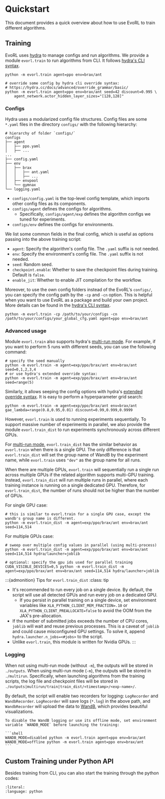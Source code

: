 # Quickstart

This document provides a quick overview about how to use EvoRL to train different algorithms.

## Training

EvoRL uses [hydra](https://hydra.cc/) to manage configs and run algorithms. We provide a module `evorl.train` to run algorithms from CLI. It follows [hydra's CLI syntax](https://hydra.cc/docs/advanced/hydra-command-line-flags/).

```shell
python -m evorl.train agent=ppo env=brax/ant

# override some config by hydra cli override syntax:
# https://hydra.cc/docs/advanced/override_grammar/basic/
python -m evorl.train agent=ppo env=brax/ant seed=42 discount=0.995 \
    agent_network.actor_hidden_layer_sizes="[128,128]"
```

### Configs

Hydra uses a modularized config file structures. Config files are some `*.yaml` files in the directory `configs/` with the following hierarchy:

```text
# hierarchy of folder `configs/`
configs
├── agent
│   ├── ppo.yaml
│   ├── ...
...
├── config.yaml
├── env
│   ├── brax
│   │   ├── ant.yaml
│   │   ├── ...
│   ├── envpool
│   └── gymnax
└── logging.yaml
```

- `configs/config.yaml` is the top-level config template, which imports other config files as its components.
- `configs/agent` defines the configs for algorithms.
  - Specifically, `configs/agent/exp` defines the algorithm configs we tuned for experiments.
- `configs/env` defines the configs for environments.

We list some common fields in the final config, which is useful as options passing into the above training script:

- `agent`: Specify the algorithm's config file. The `.yaml` suffix is not needed.
- `env`: Specify the environment's config file. The `.yaml` suffix is not needed.
- `seed`: Random seed.
- `checkpoint.enable`: Whether to save the checkpoint files during training. Default is `false`.
- `enable_jit`: Whether to enable JIT compilation for the workflow.

Moreover, to use the own config folders instead of the EvoRL's `configs/`, you can specify the config path by the `-cp` and `-cn` option. This is helpful when you want to use EvoRL as a package and build your own project. More details can be found in the [hydra's CLI syntax](https://hydra.cc/docs/advanced/hydra-command-line-flags/).

```shell
python -m evorl.train -cp /path/to/your/configs -cn /path/to/your/configs/your_global_cfg.yaml agent=ppo env=brax/ant
```

### Advanced usage

Module `evorl.train` also supports hydra's [multi-run mode](https://hydra.cc/docs/tutorials/basic/running_your_app/multi-run/). For example, if you want to perform 5 runs with different seeds, you can use the following command:

```shell
# specify the seed manually
python -m evorl.train -m agent=exp/ppo/brax/ant env=brax/ant seed=0,1,2,3,4
# or use hydra's extended override syntax:
python -m evorl.train -m agent=exp/ppo/brax/ant env=brax/ant seed=range(5)
```

Similarly, it allows seeping the config options with hydra's [extended override syntax](https://hydra.cc/docs/advanced/override_grammar/extended/). It is easy to perform a hyperparameter grid search:

```shell
python -m evorl.train -m agent=exp/ppo/brax/ant env=brax/ant gae_lambda=range(0.8,0.95,0.01) discount=0.99,0.999,0.9999
```

However, `evorl.train` is used to running experiments sequentially. To support massive number of experiments in parallel, we also provide the module `evorl.train_dist` to run experiments synchronously across different GPUs.

For [multi-run mode](https://hydra.cc/docs/tutorials/basic/running_your_app/multi-run/), `evorl.train_dist` has the similar behavior as `evorl.train` when there is a single GPU. The only difference is that `evorl.train_dist` will set the group name of WandB by the experiment name, while `evorl.train` uses `"dev"` as the group name for all runs.

When there are multiple GPUs, `evorl.train` will sequentially run a single run across multiple GPUs if the related algorithm supports multi-GPU training. Instead, `evorl.train_dist` will run multiple runs in parallel, where each training instance is running on a single dedicated GPU. Therefore, for `evorl.train_dist`, the number of runs should not be higher than the number of GPUs.

For single GPU case:

```shell
# this is similar to evorl.train for a single GPU case, except the wandb's group name is different.
python -m evorl.train_dist -m agent=exp/ppo/brax/ant env=brax/ant seed=114,514
```

For multiple GPUs case:

```shell
# sweep over multiple config values in parallel (using multi-process)
python -m evorl.train_dist -m agent=exp/ppo/brax/ant env=brax/ant seed=114,514 hydra/launcher=joblib

# optional: specify the gpu ids used for parallel training
CUDA_VISIBLE_DEVICES=0,5 python -m evorl.train_dist -m agent=exp/ppo/brax/ant env=brax/ant seed=114,514 hydra/launcher=joblib
```

:::{admonition} Tips for `evorl.train_dist`
:class: tip

- It's recommended to run every job on a single device. By default, the script will use all detected GPUs and run every job on a dedicated GPU.
  - If you persist in parallel training on a single device, set environment variables like `XLA_PYTHON_CLIENT_MEM_FRACTION=.10` or `XLA_PYTHON_CLIENT_PREALLOCATE=false` to avoid the OOM from the JAX's pre-allocation.
- If the number of submitted jobs exceeds the number of CPU cores, `joblib` will wait and reuse previous processes. This is a caveat of `joblib` and could cause misconfigured GPU settings. To solve it, append `hydra.launcher.n_jobs=<#jobs>` to the script.
- Unlike `evorl.train`, this module is written for Nvidia GPUs.
:::

### Logging

When not using multi-run mode (without `-m`), the outputs will be stored in `./outputs`. When using multi-run mode (`-m`), the outputs will be stored in `./multirun`. Specifically, when launching algorithms from the training scripts, the log file and checkpoint files will be stored in `./outputs|multirun/train|train_dist/<timestamp>/<exp-name>/`.

By default, the script will enable two recorders for logging: `LogRecorder` and `WandbRecorder`. `LogRecorder` will save logs (`*.log`) in the above path, and `WandbRecorder` will upload the data to [WandB](https://wandb.ai/site/), which provides beautiful visualizations.

````{tip}
To disable the WandB logging or use its offline mode, set environment variable `WANDB_MODE` before launching the training:

```shell
WANDB_MODE=disabled python -m evorl.train agent=ppo env=brax/ant
WANDB_MODE=offline python -m evorl.train agent=ppo env=brax/ant
```
````


## Custom Training under Python API

Besides training from CLI, you can also start the training through the python codes:

```{include} ../_static/train_demo.py
:literal:
:language: python
```

